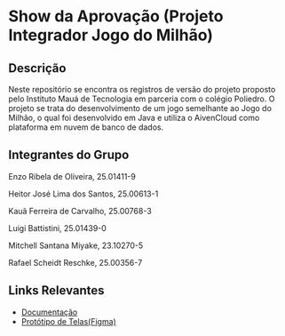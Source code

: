 # Show da Aprovação (Projeto Integrador Jogo do Milhão)

## Descrição
Neste repositório se encontra os registros de versão do projeto proposto pelo Instituto Mauá de Tecnologia em parceria com o colégio Poliedro. O projeto se trata do desenvolvimento de um jogo semelhante ao Jogo do Milhão, o qual foi desenvolvido em Java e utiliza o AivenCloud como plataforma em nuvem de banco de dados.

## Integrantes do Grupo
Enzo Ribela de Oliveira, 25.01411-9 

Heitor José Lima dos Santos, 25.00613-1 

Kauã Ferreira de Carvalho, 25.00768-3 

Luigi Battistini, 25.01439-0 

Mitchell Santana Miyake, 23.10270-5 

Rafael Scheidt Reschke, 25.00356-7 

## Links Relevantes
- [Documentação](https://mauabr-my.sharepoint.com/:w:/g/personal/23_10270-5_maua_br/ETCtpOqUzGxGp5BEvZyPqs0BCkxO-rNYCGpuECTSWwZ6fw?e=Scz3Tf)
- [Protótipo de Telas(Figma)](https://www.figma.com/design/3AJhgaGHaXXBOtAHyLhrPB/PI--jogo-show-do-milh%C3%A3o?node-id=0-1&t=mFgoXgfRXZCcdl4d-1)
